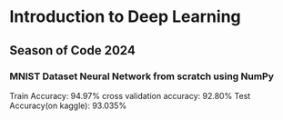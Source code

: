 # Introduction to Deep Learning

## Season of Code 2024

### MNIST Dataset Neural Network from scratch using NumPy

Train Accuracy: 94.97%
cross validation accuracy: 92.80%
Test Accuracy(on kaggle): 93.035%
